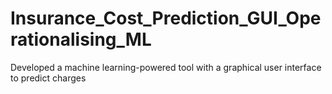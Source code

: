 # Insurance_Cost_Prediction_GUI_Operationalising_ML
 Developed a machine learning-powered tool with a graphical user interface to predict charges
